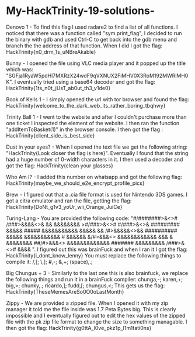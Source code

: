 # My-HackTrinity-19-solutions-

Denovo 1 - To find this flag I used radare2 to find a list of all functions. I noticed that there was a function called "sym.print_flag", I decided to run the binary with gdb and used Ctrl-C to get back into the gdb menu and branch the the address of that function. When I did I got the flag: HackTrinity{n0_drm_1s_uNBreAkable}

Bunny - I opened the file using VLC media player and it popped up the title which was: "SGFja1RyaW5pdHl7MXRzX24wdF9qVXNUX2FiMHV0X3RoM192MWRlMH0K". I eventually tried using a base64 decoder and got the flag: HackTrinity{1ts_n0t_jUsT_ab0ut_th3_v1de0}

Book of Kells 1 - I simply opened the url with tor browser and found the flag: HackTrinity{welcome_to_the_dark_web_its_rather_boring_tbqhwy}

Trinity Ball 1 - I went to the website and after I couldn't purchase more than one ticket I inspected the element of the website. I then ran the function "addItemToBasket(1)" in the browser console. I then got the flag : HackTrinity{client_side_is_best_side}

Dust in your eyes? - When I opened the text file we get the following string: "‌‌‌‌‍‌‬‌HackTrinity{Look‌‌‌‌‍‬‌‍‌‌‌‌‍‬‌﻿ ‌‌‌‌‍‬‬﻿‌‌‌‌‍‍‍‌‌‌‌‌‍﻿‌‬‌‌‌‌‍‬‬‍‌‌‌‌‍‬﻿‬closer‌‌‌‌‍‬‬‍ ‌‌‌‌‍﻿‍‌‌‌‌‌‍﻿‬‍‌‌‌‌‍﻿‬﻿‌‌‌‌‍‬‌﻿‌‌‌‌‍‬﻿‌the‌‌‌‌‍‬‍‍ flag‌‌‌‌‍‬‌‍‌‌‌‌‍‬﻿‬ ‌‌‌‌‌‬‌‌‌‌‌‌‍﻿‬‍is‌‌‌‌‍‬﻿﻿‌‌‌‌‍﻿‍‍‌‌‌‌‍﻿‌‬‌‌‌‌‌‬‌‌ ‌‌‌‌‍‬‍﻿‌‌‌‌‍‬﻿‌‌‌‌‌‍‬‌‍here}‌‌‌‌‍﻿‌﻿‌‌‌‌‍﻿‌﻿‌‌‌‌‍‬‍‍‌‌‌‌‍﻿‌﻿‌‌‌‌‍﻿﻿‍". Eventually I found that the string had a huge number of 0-width characters in it. I then used a decoder and got the flag: HackTrinity{clean your glasses}

Who Am I? - I added this number on whatsapp and got the following flag: HackTrinity{maybe_we_should_e2e_encrypt_profile_pics}

Brew - I figured out that a .cia file format is used for Nintendo 3DS games. I got a citra emulator and ran the file, getting the flag: HackTrinity{DoNt_g1v3_yoUr_wii_Orange_JuiCe}

Turing-Lang - You are provided the following code: "#/#######>&<\># /###>&&&&<\>& && &&&&&&&& >#/###>&<\># #/###>&<\>& ######### &&&&& ##### &&&&&&&&&&& &&&&& && /#>&&&&&<\>&& ########## &&&&& &&&&&&&&&&& # &&&&&& &/#>&&&<\> &&&&&&&&&&&& &&& & &&&&&&&& ##/#>&&&<\> &&&&&&&&&&&&& ####### &&&&&&&&&  /###>&<\># &&&& ". I figured out this was brainFuck and when I ran it I got the flag: HackTrinity{i_dont_know_lenny}
You must replace the following things to compile it:
/,[;
\\,];
\#,-;
&,+;
(space),.;

Big Chungus + 3 - Similarly to the last one this is also brainfuck, we replace the following things and run it in a brainFuck compiler:
chunga,-;
karen,+;
big,>;
chunky,.;
ricardo,];
fudd,[;
chungus,<;
This gets us the flag: HackTrinity{TheseMemesAreSo0O0oLastMonth}

Zippy - We are provided a zipped file. When I opened it with my zip manager it told me the file inside was 1.7 Peta Bytes big. This is clearly impossible and I eventually figured out to edit the hex values of the zipped file with the pk zip file format to change the size to something managable. I then got the flag: HackTrinity{g0ttA_l0ve_pkz1p_l1m1tati0ns}
